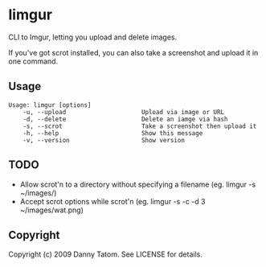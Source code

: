 # limgur

CLI to Imgur, letting you upload and delete images.

If you've got scrot installed, you can also take a screenshot and upload it in one command.

## Usage

    Usage: limgur [options]
        -u, --upload                     Upload via image or URL
        -d, --delete                     Delete an iamge via hash
        -s, --scrot                      Take a screenshot then upload it
        -h, --help                       Show this message
        -v, --version                    Show version

## TODO

* Allow scrot'n to a directory without specifying a filename (eg. limgur -s ~/images/)
* Accept scrot options while scrot'n (eg. limgur -s -c -d 3 ~/images/wat.png)

## Copyright

Copyright (c) 2009 Danny Tatom. See LICENSE for details.
